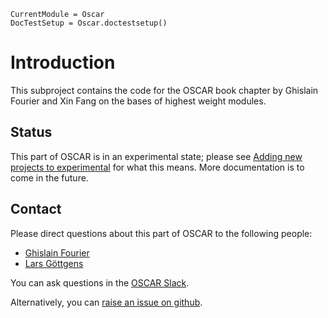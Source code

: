```@meta
CurrentModule = Oscar
DocTestSetup = Oscar.doctestsetup()
```

# Introduction

This subproject contains the code for the OSCAR book chapter by Ghislain Fourier and Xin Fang on the bases of highest weight modules.

## Status

This part of OSCAR is in an experimental state; please see [Adding new projects to experimental](@ref) for what this means.
More documentation is to come in the future.

## Contact

Please direct questions about this part of OSCAR to the following people:
* [Ghislain Fourier](https://www.art.rwth-aachen.de/cms/~rnko/)
* [Lars Göttgens](https://lgoe.li/)

You can ask questions in the [OSCAR Slack](https://www.oscar-system.org/community/#slack).

Alternatively, you can [raise an issue on github](https://www.oscar-system.org/community/#how-to-report-issues).
